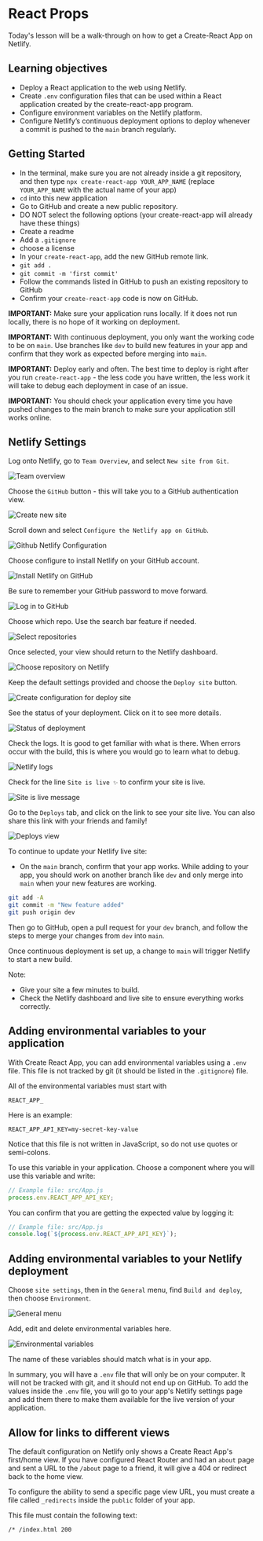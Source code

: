 # React Props

Today's lesson will be a walk-through on how to get a Create-React App on Netlify.

## Learning objectives

- Deploy a React application to the web using Netlify.
- Create `.env` configuration files that can be used within a React application created by the create-react-app program.
- Configure environment variables on the Netlify platform.
- Configure Netlify’s continuous deployment options to deploy whenever a commit is pushed to the `main` branch regularly.

## Getting Started

- In the terminal, make sure you are not already inside a git repository, and then type `npx create-react-app YOUR_APP_NAME` (replace `YOUR_APP_NAME` with the actual name of your app)
- `cd` into this new application
- Go to GitHub and create a new public repository.
- DO NOT select the following options (your create-react-app will already have these things)
- Create a readme
- Add a `.gitignore`
- choose a license
- In your `create-react-app`, add the new GitHub remote link.
- `git add .`
- `git commit -m 'first commit'`
- Follow the commands listed in GitHub to push an existing repository to GitHub
- Confirm your `create-react-app` code is now on GitHub.

**IMPORTANT:** Make sure your application runs locally. If it does not run locally, there is no hope of it working on deployment.

**IMPORTANT:** With continuous deployment, you only want the working code to be on `main`. Use branches like `dev` to build new features in your app and confirm that they work as expected before merging into `main`.

**IMPORTANT:** Deploy early and often. The best time to deploy is right after you run `create-react-app` - the less code you have written, the less work it will take to debug each deployment in case of an issue.

**IMPORTANT:** You should check your application every time you have pushed changes to the main branch to make sure your application still works online.

## Netlify Settings

Log onto Netlify, go to `Team Overview`, and select `New site from Git`.

![Team overview](../assets/1.team-overview.png)

Choose the `GitHub` button - this will take you to a GitHub authentication view.

![Create new site](../assets/2.create-new-site.png)

Scroll down and select `Configure the Netlify app on GitHub`.

![Github Netlify Configuration](../assets/3.github-netlify-config.png)

Choose configure to install Netlify on your GitHub account.

![Install Netlify on GitHub](../assets/4.install-netlify-on-github.png)

Be sure to remember your GitHub password to move forward.

![Log in to GitHub](../assets/5.log-in-to-github.png)

Choose which repo. Use the search bar feature if needed.

![Select repositories](../assets/6.select-repos.png)

Once selected, your view should return to the Netlify dashboard.

![Choose repository on Netlify](../assets/7.choose-repo-on-netlify.png)

Keep the default settings provided and choose the `Deploy site` button.

![Create configuration for deploy site](../assets/8.create-configure.png)

See the status of your deployment. Click on it to see more details.

![Status of deployment](../assets/9.see-status.png)

Check the logs. It is good to get familiar with what is there. When errors occur with the build, this is where you would go to learn what to debug.

![Netlify logs](../assets/10.check-logs.png)

Check for the line `Site is live ✨` to confirm your site is live.

![Site is live message](../assets/11.site-is-live.png)

Go to the `Deploys` tab, and click on the link to see your site live. You can also share this link with your friends and family!

![Deploys view](../assets/12.deploys-view.png)

To continue to update your Netlify live site:

- On the `main` branch, confirm that your app works. While adding to your app, you should work on another branch like `dev` and only merge into `main` when your new features are working.

```bash
git add -A
git commit -m "New feature added"
git push origin dev
```

Then go to GitHub, open a pull request for your `dev` branch, and follow the steps to merge your changes from `dev` into `main`.

Once continuous deployment is set up, a change to `main` will trigger Netlify to start a new build.

Note:

- Give your site a few minutes to build.
- Check the Netlify dashboard and live site to ensure everything works correctly.

## Adding environmental variables to your application

With Create React App, you can add environmental variables using a `.env` file. This file is not tracked by git (it should be listed in the `.gitignore`) file.

All of the environmental variables must start with

```
REACT_APP_
```

Here is an example:

```
REACT_APP_API_KEY=my-secret-key-value
```

Notice that this file is not written in JavaScript, so do not use quotes or semi-colons.

To use this variable in your application. Choose a component where you will use this variable and write:

```js
// Example file: src/App.js
process.env.REACT_APP_API_KEY;
```

You can confirm that you are getting the expected value by logging it:

```js
// Example file: src/App.js
console.log(`${process.env.REACT_APP_API_KEY}`);
```

## Adding environmental variables to your Netlify deployment

Choose `site settings`, then in the `General` menu, find `Build and deploy`, then choose `Environment`.

![General menu](../assets/general-menu.png)

Add, edit and delete environmental variables here.

![Environmental variables](../assets/netlify-environmental-variables.png)

The name of these variables should match what is in your app.

In summary, you will have a `.env` file that will only be on your computer. It will not be tracked with git, and it should not end up on GitHub. To add the values inside the `.env` file, you will go to your app's Netlify settings page and add them there to make them available for the live version of your application.

## Allow for links to different views

The default configuration on Netlify only shows a Create React App's first/home view. If you have configured React Router and had an `about` page and sent a URL to the `/about` page to a friend, it will give a 404 or redirect back to the home view.

To configure the ability to send a specific page view URL, you must create a file called `_redirects` inside the `public` folder of your app.

This file must contain the following text:

```
/* /index.html 200
```
